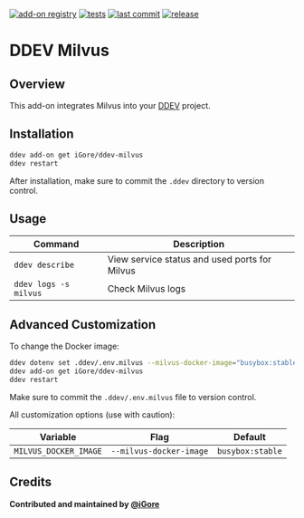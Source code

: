 [![add-on registry](https://img.shields.io/badge/DDEV-Add--on_Registry-blue)](https://addons.ddev.com)
[![tests](https://github.com/iGore/ddev-milvus/actions/workflows/tests.yml/badge.svg?branch=main)](https://github.com/iGore/ddev-milvus/actions/workflows/tests.yml?query=branch%3Amain)
[![last commit](https://img.shields.io/github/last-commit/iGore/ddev-milvus)](https://github.com/iGore/ddev-milvus/commits)
[![release](https://img.shields.io/github/v/release/iGore/ddev-milvus)](https://github.com/iGore/ddev-milvus/releases/latest)

# DDEV Milvus

## Overview

This add-on integrates Milvus into your [DDEV](https://ddev.com/) project.

## Installation

```bash
ddev add-on get iGore/ddev-milvus
ddev restart
```

After installation, make sure to commit the `.ddev` directory to version control.

## Usage

| Command | Description |
| ------- | ----------- |
| `ddev describe` | View service status and used ports for Milvus |
| `ddev logs -s milvus` | Check Milvus logs |

## Advanced Customization

To change the Docker image:

```bash
ddev dotenv set .ddev/.env.milvus --milvus-docker-image="busybox:stable"
ddev add-on get iGore/ddev-milvus
ddev restart
```

Make sure to commit the `.ddev/.env.milvus` file to version control.

All customization options (use with caution):

| Variable | Flag | Default |
| -------- | ---- | ------- |
| `MILVUS_DOCKER_IMAGE` | `--milvus-docker-image` | `busybox:stable` |

## Credits

**Contributed and maintained by [@iGore](https://github.com/iGore)**
